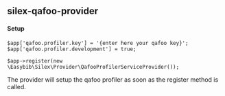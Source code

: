 ## silex-qafoo-provider

#### Setup

```
$app['qafoo.profiler.key'] = '{enter here your qafoo key}';
$app['qafoo.profiler.development'] = true;

$app->register(new \Easybib\Silex\Provider\QafooProfilerServiceProvider());
```

The provider will setup the qafoo profiler as soon as the register method is called.
